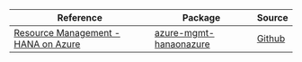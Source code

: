 | Reference | Package | Source |
|---|---|---|
|[Resource Management - HANA on Azure](mgmt-hanaonazure-readme.md)|[azure-mgmt-hanaonazure](https://pypi.org/project/azure-mgmt-hanaonazure)|[Github](https://github.com/Azure/azure-sdk-for-python)|
